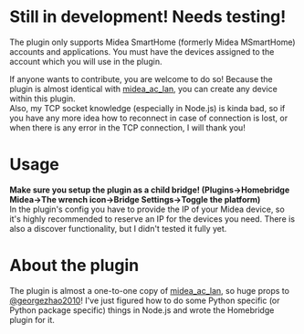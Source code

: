 # Still in development! Needs testing!
The plugin only supports Midea SmartHome (formerly Midea MSmartHome) accounts and applications. You must have the devices assigned to the account which you will use in the plugin.

If anyone wants to contribute, you are welcome to do so! Because the plugin is almost identical with [midea_ac_lan](https://github.com/georgezhao2010/midea_ac_lan), you can create any device within this plugin.  
Also, my TCP socket knowledge (especially in Node.js) is kinda bad, so if you have any more idea how to reconnect in case of connection is lost, or when there is any error in the TCP connection, I will thank you!
# Usage
**Make sure you setup the plugin as a child bridge! (Plugins->Homebridge Midea->The wrench icon->Bridge Settings->Toggle the platform)**  
In the plugin's config you have to provide the IP of your Midea device, so it's highly recommended to reserve an IP for the devices you need. There is also a discover functionality, but I didn't tested it fully yet.
# About the plugin
The plugin is almost a one-to-one copy of [midea_ac_lan](https://github.com/georgezhao2010/midea_ac_lan), so huge props to [@georgezhao2010](https://github.com/georgezhao2010)!
I've just figured how to do some Python specific (or Python package specific) things in Node.js and wrote the Homebridge plugin for it.
